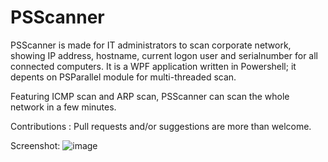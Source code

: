 # PSScanner

PSScanner is made for IT administrators to scan corporate network, showing IP address, hostname, current logon user and serialnumber for all connected computers.
It is a WPF application written in Powershell; it depents on PSParallel module for multi-threaded scan.

Featuring ICMP scan and ARP scan, PSScanner can scan the whole network in a few minutes.

Contributions : Pull requests and/or suggestions are more than welcome.

Screenshot:
![image](https://user-images.githubusercontent.com/57880343/114133322-bd2b4280-98ba-11eb-8783-a97f32c1ffe7.png)
